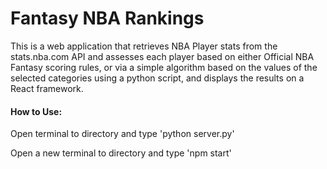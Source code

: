 # Fantasy NBA Rankings
This is a web application that retrieves NBA Player stats from the stats.nba.com API and assesses each player based on either Official NBA Fantasy scoring rules, or via a simple algorithm based on the values of the selected categories using a python script, and displays the results on a React framework.

#### How to Use:
Open terminal to directory and type 'python server.py'

Open a new terminal to directory and type 'npm start'
